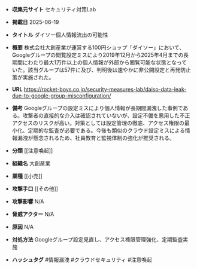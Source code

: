 - **収集元サイト**
セキュリティ対策Lab

- **掲載日**
2025-06-19

- **タイトル**
ダイソー個人情報流出の可能性

- **概要**
株式会社大創産業が運営する100円ショップ「ダイソー」において、Googleグループの閲覧設定ミスにより2019年12月から2025年4月までの長期間にわたり最大1万件以上の個人情報が外部から閲覧可能な状態となっていた。該当グループは57件に及び、判明後は速やかに非公開設定と再発防止策が実施された。

- **URL**
https://rocket-boys.co.jp/security-measures-lab/daiso-data-leak-due-to-google-group-misconfiguration/

- **備考**
Googleグループの設定ミスにより個人情報が長期間漏洩した事例である。攻撃者の直接的な介入は確認されていないが、設定不備を悪用した不正アクセスのリスクが高い。対策としては設定管理の徹底、アクセス権限の最小化、定期的な監査が必要である。今後も類似のクラウド設定ミスによる情報漏洩が懸念されるため、社員教育と監視体制の強化が推奨される。

- **分類**
[[注意喚起]]

- **組織名**
大創産業

- **業種**
[[小売]]

- **攻撃手口**
[[その他]]

- **攻撃影響**
N/A

- **脅威アクター**
N/A

- **原因**
N/A

- **対処方法**
Googleグループ設定見直し、アクセス権限管理強化、定期監査実施

- **ハッシュタグ**
#情報漏洩 #クラウドセキュリティ #注意喚起
